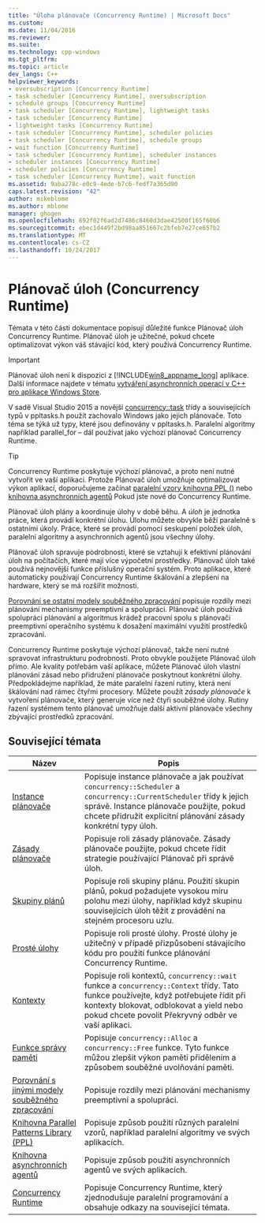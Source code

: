```yaml
---
title: "Úloha plánovače (Concurrency Runtime) | Microsoft Docs"
ms.custom: 
ms.date: 11/04/2016
ms.reviewer: 
ms.suite: 
ms.technology: cpp-windows
ms.tgt_pltfrm: 
ms.topic: article
dev_langs: C++
helpviewer_keywords:
- oversubscription [Concurrency Runtime]
- task scheduler [Concurrency Runtime], oversubscription
- schedule groups [Concurrency Runtime]
- task scheduler [Concurrency Runtime], lightweight tasks
- task scheduler [Concurrency Runtime]
- lightweight tasks [Concurrency Runtime]
- task scheduler [Concurrency Runtime], scheduler policies
- task scheduler [Concurrency Runtime], schedule groups
- wait function [Concurrency Runtime]
- task scheduler [Concurrency Runtime], scheduler instances
- scheduler instances [Concurrency Runtime]
- scheduler policies [Concurrency Runtime]
- task scheduler [Concurrency Runtime], wait function
ms.assetid: 9aba278c-e0c9-4ede-b7c6-fedf7a365d90
caps.latest.revision: "42"
author: mikeblome
ms.author: mblome
manager: ghogen
ms.openlocfilehash: 692f02f6ad2d7486c8460d3dae42500f165f60b6
ms.sourcegitcommit: ebec1d449f2bd98aa851667c2bfeb7e27ce657b2
ms.translationtype: MT
ms.contentlocale: cs-CZ
ms.lasthandoff: 10/24/2017
---
```

# <a name="task-scheduler-concurrency-runtime"></a>Plánovač úloh (Concurrency Runtime)
Témata v této části dokumentace popisují důležité funkce Plánovač úloh Concurrency Runtime. Plánovač úloh je užitečné, pokud chcete optimalizovat výkon váš stávající kód, který používá Concurrency Runtime.  
  
> [!IMPORTANT]
>  Plánovač úloh není k dispozici z [!INCLUDE[win8_appname_long](../../build/includes/win8_appname_long_md.md)] aplikace. Další informace najdete v tématu [vytváření asynchronních operací v C++ pro aplikace Windows Store](../../parallel/concrt/creating-asynchronous-operations-in-cpp-for-windows-store-apps.md).  
>   
>  V sadě Visual Studio 2015 a novější [concurrency::task](../../parallel/concrt/reference/task-class.md) třídy a souvisejících typů v ppltasks.h použít zachovalo Windows jako jejich plánovače. Toto téma se týká už typy, které jsou definovány v ppltasks.h. Paralelní algoritmy například parallel_for – dál používat jako výchozí plánovač Concurrency Runtime.  
  
> [!TIP]
>  Concurrency Runtime poskytuje výchozí plánovač, a proto není nutné vytvořit ve vaší aplikaci. Protože Plánovač úloh umožňuje optimalizovat výkon aplikací, doporučujeme začínat [paralelní vzory knihovna PPL ()](../../parallel/concrt/parallel-patterns-library-ppl.md) nebo [knihovna asynchronních agentů](../../parallel/concrt/asynchronous-agents-library.md) Pokud jste nové do Concurrency Runtime.  
  
 Plánovač úloh plány a koordinuje úlohy v době běhu. A *úloh* je jednotka práce, která provádí konkrétní úlohu. Úlohu můžete obvykle běží paralelně s ostatními úkoly. Práce, které se provádí pomocí seskupení položek úloh, paralelní algoritmy a asynchronních agentů jsou všechny úlohy.  
  
 Plánovač úloh spravuje podrobnosti, které se vztahují k efektivní plánování úloh na počítačích, které mají více výpočetní prostředky. Plánovač úloh také používá nejnovější funkce příslušný operační systém. Proto aplikace, které automaticky používají Concurrency Runtime škálování a zlepšení na hardware, který se má rozšířit možnosti.  
  
 [Porovnání se ostatní modely souběžného zpracování](../../parallel/concrt/comparing-the-concurrency-runtime-to-other-concurrency-models.md) popisuje rozdíly mezi plánování mechanismy preemptivní a spolupráci. Plánovač úloh používá spolupráci plánování a algoritmus krádež pracovní spolu s plánovači preemptivní operačního systému k dosažení maximální využití prostředků zpracování.  
  
 Concurrency Runtime poskytuje výchozí plánovač, takže není nutné spravovat infrastrukturu podrobnosti. Proto obvykle použijete Plánovač úloh přímo. Ale kvality potřebám vaší aplikace, můžete Plánovač úloh vlastní plánování zásad nebo přidružení plánovače poskytnout konkrétní úlohy. Předpokládejme například, že máte paralelní řazení rutiny, která není škálování nad rámec čtyřmi procesory. Můžete použít *zásady plánovače* k vytvoření plánovače, který generuje více než čtyři souběžné úlohy. Rutiny řazení systémem tento plánovač umožňuje další aktivní plánovače všechny zbývající prostředků zpracování.  
  
## <a name="related-topics"></a>Související témata  
  
|Název|Popis|  
|-----------|-----------------|  
|[Instance plánovače](../../parallel/concrt/scheduler-instances.md)|Popisuje instance plánovače a jak používat `concurrency::Scheduler` a `concurrency::CurrentScheduler` třídy k jejich správě. Instance plánovače použijte, pokud chcete přidružit explicitní plánování zásady konkrétní typy úloh.|  
|[Zásady plánovače](../../parallel/concrt/scheduler-policies.md)|Popisuje roli zásady plánovače. Zásady plánovače použijte, pokud chcete řídit strategie používající Plánovač při správě úloh.|  
|[Skupiny plánů](../../parallel/concrt/schedule-groups.md)|Popisuje roli skupiny plánu. Použití skupin plánů, pokud požadujete vysokou míru polohu mezi úlohy, například když skupinu souvisejících úloh těžit z provádění na stejném procesoru uzlu.|  
|[Prosté úlohy](../../parallel/concrt/lightweight-tasks.md)|Popisuje roli prosté úlohy. Prosté úlohy je užitečný v případě přizpůsobení stávajícího kódu pro použití funkce plánování Concurrency Runtime.|  
|[Kontexty](../../parallel/concrt/contexts.md)|Popisuje roli kontextů, `concurrency::wait` funkce a `concurrency::Context` třídy. Tato funkce používejte, když potřebujete řídit při kontexty blokovat, odblokovat a yield nebo pokud chcete povolit Překryvný odběr ve vaší aplikaci.|  
|[Funkce správy paměti](../../parallel/concrt/memory-management-functions.md)|Popisuje `concurrency::Alloc` a `concurrency::Free` funkce. Tyto funkce můžou zlepšit výkon paměti přidělením a způsobem souběžné uvolňování paměti.|  
|[Porovnání s jinými modely souběžného zpracování](../../parallel/concrt/comparing-the-concurrency-runtime-to-other-concurrency-models.md)|Popisuje rozdíly mezi plánování mechanismy preemptivní a spolupráci.|  
|[Knihovna Parallel Patterns Library (PPL)](../../parallel/concrt/parallel-patterns-library-ppl.md)|Popisuje způsob použití různých paralelní vzorů, například paralelní algoritmy ve svých aplikacích.|  
|[Knihovna asynchronních agentů](../../parallel/concrt/asynchronous-agents-library.md)|Popisuje způsob použití asynchronních agentů ve svých aplikacích.|  
|[Concurrency Runtime](../../parallel/concrt/concurrency-runtime.md)|Popisuje Concurrency Runtime, který zjednodušuje paralelní programování a obsahuje odkazy na související témata.|

